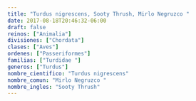 ```yaml
---
title: "Turdus nigrescens, Sooty Thrush, Mirlo Negruzco "
date: 2017-08-18T20:46:32-06:00
draft: false
reinos: ["Animalia"]
divisiones: ["Chordata"]
clases: ["Aves"]
ordenes: ["Passeriformes"]
familias: ["Turdidae "]
generos: ["Turdus"]
nombre_cientifico: "Turdus nigrescens"
nombre_comun: "Mirlo Negruzco "
nombre_ingles: "Sooty Thrush"
---
```

